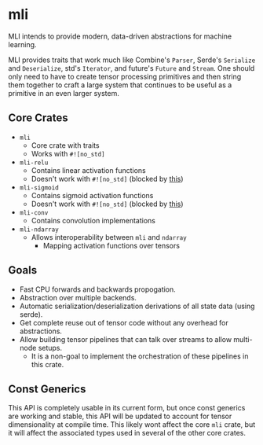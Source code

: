 # mli

MLI intends to provide modern, data-driven abstractions for machine learning.

MLI provides traits that work much like Combine's `Parser`,
Serde's `Serialize` and `Deserialize`, std's `Iterator`, and future's `Future` and `Stream`.
One should only need to have to create tensor processing primitives and then string them together to craft
a large system that continues to be useful as a primitive in an even larger system.


## Core Crates

- `mli`
    - Core crate with traits
    - Works with `#![no_std]`
- `mli-relu`
    - Contains linear activation functions
    - Doesn't work with `#![no_std]` (blocked by [this](https://github.com/rust-lang/rust/issues/50145))
- `mli-sigmoid`
    - Contains sigmoid activation functions
    - Doesn't work with `#![no_std]` (blocked by [this](https://github.com/rust-lang/rust/issues/50145))
- `mli-conv`
    - Contains convolution implementations
- `mli-ndarray`
    - Allows interoperability between `mli` and `ndarray`
        - Mapping activation functions over tensors

## Goals

- Fast CPU forwards and backwards propogation.
- Abstraction over multiple backends.
- Automatic serialization/deserialization derivations of all state data (using serde).
- Get complete reuse out of tensor code without any overhead for abstractions.
- Allow building tensor pipelines that can talk over streams to allow multi-node setups.
  - It is a non-goal to implement the orchestration of these pipelines in this crate.

## Const Generics

This API is completely usable in its current form, but once const generics are working and stable, this
API will be updated to account for tensor dimensionality at compile time. This likely wont affect the core
`mli` crate, but it will affect the associated types used in several of the other core crates.
